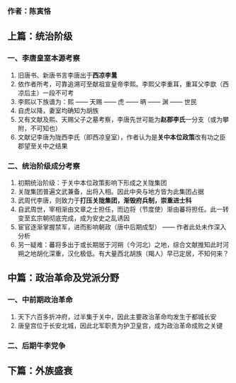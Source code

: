 
### 作者：陈寅恪

## 上篇：统治阶级

### 一、李唐皇室本源考察

1. 旧唐书、新唐书言李唐出于**西凉李暠**
2. 依作者所考，可靠追溯可至献祖宣皇帝李熙。李熙父李重耳，重耳父李歆（西凉后主）一段不可考
3. 李熙以下族谱为：熙 —— 天赐 —— 虎 —— 昞 —— 渊 —— 世民
4. 自虎以降，妻室均确知为胡族
5. 又有文献及熙、天赐父子之墓考察，李唐先世可能为**赵郡李氏**一分支（或为攀附，不可知也）
6. 文献记李唐为陇西李氏（即西凉皇室），作者认为是**关中本位政策**改有功之臣郡望至关中之结果

### 二、统治阶级成分考察

1. 初期统治阶级：于关中本位政策影响下形成之关陇集团
2. 关陇集团普遍文武兼备，出将入相。因此中央与地方皆为此集团占据
3. 武周代李唐，则致力于**打压关陇集团，渐毁府兵制，崇重进士科**
4. 自武周世，宰相渐由文章之士担任，而边将（节度使）渐由蕃将担任。此一转变至玄宗朝彻底完成，成为安史之乱诱因
5. 宦官逐渐掌握禁军，进而影响朝政（唐中后期成型） —— 作者此处未作深入分析
6. 另一疑难：蕃将多出于或长期居于河朔（今河北）之地，综合文献推知此时河朔之地胡化深重，汉化极低。有大量西北胡族（羯人）早已定居，不知何来？


## 中篇：政治革命及党派分野

### 一、中前期政治革命

1. 天下六百多折冲府，过半集于关中，因此主要政治革命均发生于都城长安
2. 唐皇宫位于长安北城，因此北军职责为护卫皇宫，成为政治革命成败之关键


### 二、后期牛李党争



## 下篇：外族盛衰





